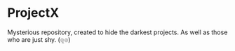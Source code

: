 # ProjectX
Mysterious repository, created to hide the darkest projects. As well as those who are just shy. (๏̯๏)
